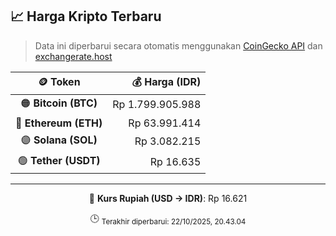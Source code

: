 

<!-- HARGA_KRIPTO -->
## 📈 Harga Kripto Terbaru

> Data ini diperbarui secara otomatis menggunakan [CoinGecko API](https://www.coingecko.com/) dan [exchangerate.host](https://exchangerate.host/)

<div align="center">

| 🪙 Token | 💰 Harga (IDR) |
|:------:|---------------:|
| 🟠 **Bitcoin (BTC)**   | Rp 1.799.905.988 |
| 🔵 **Ethereum (ETH)**  | Rp 63.991.414 |
| 🟣 **Solana (SOL)**    | Rp 3.082.215 |
| 🟢 **Tether (USDT)**   | Rp 16.635 |

---

💱 **Kurs Rupiah (USD → IDR)**: Rp 16.621

🕒 <sub>Terakhir diperbarui: 22/10/2025, 20.43.04</sub>

</div>
<!-- /HARGA_KRIPTO -->